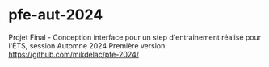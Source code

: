 # pfe-aut-2024
Projet Final - Conception interface pour un step d'entrainement réalisé pour l'ÉTS, session Automne 2024
Première version: https://github.com/mikdelac/pfe-2024/
